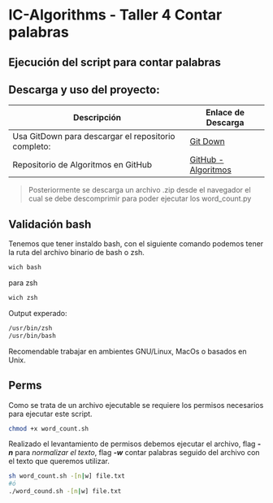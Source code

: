 # IC-Algorithms - Taller 4 Contar palabras

## Ejecución del script para contar palabras

## Descarga y uso del proyecto:
| Descripción                                     | Enlace de Descarga                                            |
|-------------------------------------------------|---------------------------------------------------------------|
| Usa GitDown para descargar el repositorio completo: | [Git Down](https://minhaskamal.github.io/DownGit/#/home) |
| Repositorio de Algoritmos en GitHub             | [GitHub - Algoritmos](https://github.com/sh4dex/IC-Algorithms/tree/main/Word_Count_Algorithm_Taller4) |

>Posteriormente se descarga un archivo .zip desde el navegador el cual se debe descomprimir para poder ejecutar los word_count.py

## Validación bash

Tenemos que tener instaldo bash, con el siguiente comando podemos tener la ruta del archivo binario de bash o zsh.
```bash
wich bash
```
para zsh
```bash
wich zsh
```
Output experado:
```bash
/usr/bin/zsh
/usr/bin/bash
```
Recomendable trabajar en ambientes GNU/Linux, MacOs o basados en Unix.
## Perms

Como se trata de un archivo ejecutable se requiere los permisos necesarios para ejecutar este script.

```bash
chmod +x word_count.sh
```

Realizado el levantamiento de permisos debemos ejecutar el archivo, flag ***-n*** para *normalizar el texto*, flag ***-w*** contar palabras seguido del archivo con el texto que queremos utilizar.

```bash
sh word_count.sh -[n|w] file.txt
#ó
./word_cound.sh -[n|w] file.txt
```